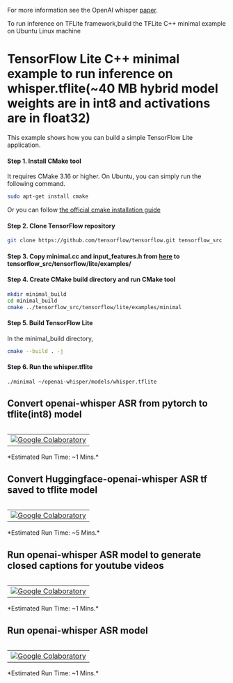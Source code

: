 For more information see the OpenAI whisper [paper](https://cdn.openai.com/papers/whisper.pdf).

To run inference on TFLite framework,build the TFLite C++ minimal example on Ubuntu Linux machine
# TensorFlow Lite C++ minimal example to run inference on whisper.tflite(~40 MB hybrid model weights are in int8 and activations are in float32)

This example shows how you can build a simple TensorFlow Lite application.

#### Step 1. Install CMake tool

It requires CMake 3.16 or higher. On Ubuntu, you can simply run the following
command.

```sh
sudo apt-get install cmake
```

Or you can follow
[the official cmake installation guide](https://cmake.org/install/)

#### Step 2. Clone TensorFlow repository

```sh
git clone https://github.com/tensorflow/tensorflow.git tensorflow_src
```
#### Step 3. Copy minimal.cc and input_features.h from [here](https://github.com/usefulsensors/openai-whisper) to tensorflow_src/tensorflow/lite/examples/

#### Step 4. Create CMake build directory and run CMake tool

```sh
mkdir minimal_build
cd minimal_build
cmake ../tensorflow_src/tensorflow/lite/examples/minimal
```

#### Step 5. Build TensorFlow Lite

In the minimal_build directory,

```sh
cmake --build . -j
```

#### Step 6. Run the whisper.tflite 
```sh
./minimal ~/openai-whisper/models/whisper.tflite
```

## Convert openai-whisper ASR from pytorch to tflite(int8) model
<table class="tfo-notebook-buttons" align="left">
  <td>
    <a target="_blank" href="https://colab.research.google.com/github/usefulsensors/openai-whisper/blob/main/tinynn_pytorch_to_tflite_int8.ipynb"><img src="https://www.tensorflow.org/images/colab_logo_32px.png" />Google Colaboratory</a>
  </td>
</table>
*Estimated Run Time: ~1 Mins.*

##

## Convert Huggingface-openai-whisper ASR tf saved to tflite model
<table class="tfo-notebook-buttons" align="left">
  <td>
    <a target="_blank" href="https://colab.research.google.com/github/usefulsensors/openai-whisper/blob/main/tflite_from_huggingface_whisper.ipynb"><img src="https://www.tensorflow.org/images/colab_logo_32px.png" />Google Colaboratory</a>
  </td>
</table>
*Estimated Run Time: ~5 Mins.*

##

## Run openai-whisper ASR model to generate closed captions for youtube videos
<table class="tfo-notebook-buttons" align="left">
  <td>
    <a target="_blank" href="https://colab.research.google.com/github/usefulsensors/openai-whisper/blob/main/youtube_to_subtitles.ipynb"><img src="https://www.tensorflow.org/images/colab_logo_32px.png" />Google Colaboratory</a>
  </td>
</table>
*Estimated Run Time: ~1 Mins.*

##

## Run  openai-whisper ASR model
<table class="tfo-notebook-buttons" align="left">
  <td>
    <a target="_blank" href="https://colab.research.google.com/github/usefulsensors/openai-whisper/blob/main/openai_whisper_ASR.ipynb"><img src="https://www.tensorflow.org/images/colab_logo_32px.png" />Google Colaboratory</a>
  </td>
</table>
*Estimated Run Time: ~1 Mins.*

##  
